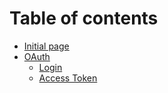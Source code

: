# Table of contents

* [Initial page](README.md)
* [OAuth](oauth/README.md)
  * [Login](oauth/login.md)
  * [Access Token](oauth/access-token.md)

